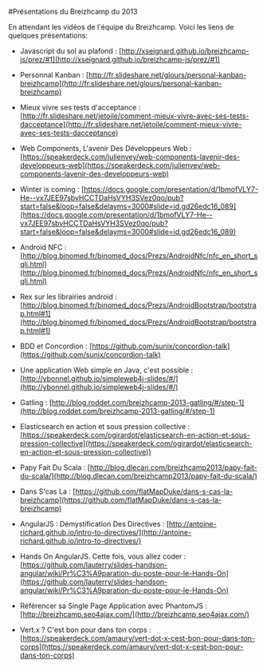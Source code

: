 #Présentations du Breizhcamp du 2013

En attendant les vidéos de l'équipe du Breizhcamp. Voici les liens de quelques présentations:

- Javascript du sol au plafond :  [http://xseignard.github.io/breizhcamp-js/prez/#1](http://xseignard.github.io/breizhcamp-js/prez/#1)

- Personnal Kanban : [http://fr.slideshare.net/glours/personal-kanban-breizhcamp](http://fr.slideshare.net/glours/personal-kanban-breizhcamp)

- Mieux vivre ses tests d'acceptance : [http://fr.slideshare.net/jetoile/comment-mieux-vivre-avec-ses-tests-dacceptance](http://fr.slideshare.net/jetoile/comment-mieux-vivre-avec-ses-tests-dacceptance)

- Web Components, L'avenir Des Développeurs Web : [https://speakerdeck.com/julienvey/web-components-lavenir-des-developpeurs-web](https://speakerdeck.com/julienvey/web-components-lavenir-des-developpeurs-web)

- Winter is coming : [https://docs.google.com/presentation/d/1bmofVLY7-He--vx7JEE97sbvHCCTDaHsVYH3SVez0qo/pub?start=false&loop=false&delayms=3000#slide=id.gd26edc16_089](https://docs.google.com/presentation/d/1bmofVLY7-He--vx7JEE97sbvHCCTDaHsVYH3SVez0qo/pub?start=false&loop=false&delayms=3000#slide=id.gd26edc16_089)

- Android NFC : [http://blog.binomed.fr/binomed_docs/Prezs/AndroidNfc/nfc_en_short_sqli.html](http://blog.binomed.fr/binomed_docs/Prezs/AndroidNfc/nfc_en_short_sqli.html)

- Rex sur les librairies android : [http://blog.binomed.fr/binomed_docs/Prezs/AndroidBootstrap/bootstrap.html#1](http://blog.binomed.fr/binomed_docs/Prezs/AndroidBootstrap/bootstrap.html#1)

- BDD et Concordion :  [https://github.com/sunix/concordion-talk](https://github.com/sunix/concordion-talk)  

- Une application Web simple en Java, c'est possible : [http://ybonnel.github.io/simpleweb4j-slides/#/](http://ybonnel.github.io/simpleweb4j-slides/#/)  

- Gatling : [http://blog.roddet.com/breizhcamp-2013-gatling/#/step-1](http://blog.roddet.com/breizhcamp-2013-gatling/#/step-1)

- Elasticsearch en action et sous pression collective : [https://speakerdeck.com/ogirardot/elasticsearch-en-action-et-sous-pression-collective](https://speakerdeck.com/ogirardot/elasticsearch-en-action-et-sous-pression-collective))

- Papy Fait Du Scala : [http://blog.dlecan.com/breizhcamp2013/papy-fait-du-scala/](http://blog.dlecan.com/breizhcamp2013/papy-fait-du-scala/)

- Dans S'cas La : [https://github.com/flatMapDuke/dans-s-cas-la-breizhcamp](https://github.com/flatMapDuke/dans-s-cas-la-breizhcamp)

- AngularJS : Démystification Des Directives : [http://antoine-richard.github.io/intro-to-directives/](http://antoine-richard.github.io/intro-to-directives/)

- Hands On AngularJS. Cette fois, vous allez coder : [https://github.com/lauterry/slides-handson-angular/wiki/Pr%C3%A9paration-du-poste-pour-le-Hands-On](https://github.com/lauterry/slides-handson-angular/wiki/Pr%C3%A9paration-du-poste-pour-le-Hands-On)

- Référencer sa Single Page Application avec PhantomJS : [http://breizhcamp.seo4ajax.com/](http://breizhcamp.seo4ajax.com/)

- Vert.x ? C'est bon pour dans ton corps : [https://speakerdeck.com/amaury/vert-dot-x-cest-bon-pour-dans-ton-corps](https://speakerdeck.com/amaury/vert-dot-x-cest-bon-pour-dans-ton-corps)
